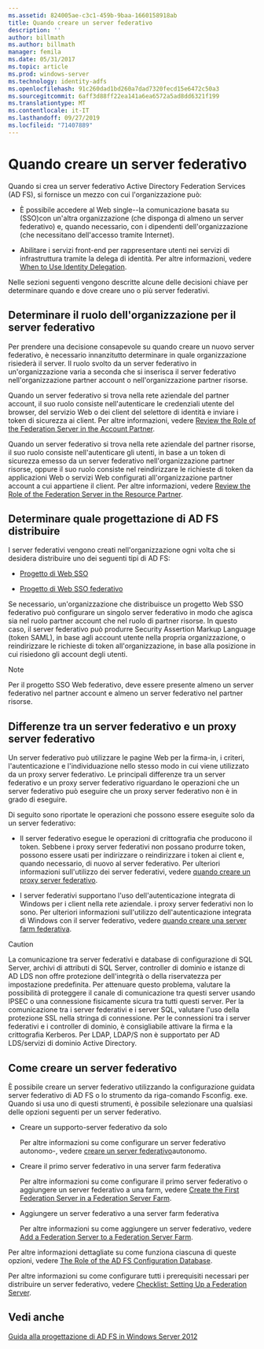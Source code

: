 ```yaml
---
ms.assetid: 824005ae-c3c1-459b-9baa-1660158918ab
title: Quando creare un server federativo
description: ''
author: billmath
ms.author: billmath
manager: femila
ms.date: 05/31/2017
ms.topic: article
ms.prod: windows-server
ms.technology: identity-adfs
ms.openlocfilehash: 91c260dad1bd260a7dad7320fecd15e6472c50a3
ms.sourcegitcommit: 6aff3d88ff22ea141a6ea6572a5ad8dd6321f199
ms.translationtype: MT
ms.contentlocale: it-IT
ms.lasthandoff: 09/27/2019
ms.locfileid: "71407889"
---
```

# <a name="when-to-create-a-federation-server"></a>Quando creare un server federativo

Quando si crea un server federativo Active Directory Federation Services \(AD FS\), si fornisce un mezzo con cui l'organizzazione può:  
  
-   È possibile accedere al Web single\-\-la comunicazione basata su \(SSO\)con un'altra organizzazione \(che disponga di almeno un server federativo\) e, quando necessario, con i dipendenti dell'organizzazione \(che necessitano dell'accesso tramite Internet\).  
  
-   Abilitare i servizi front-end per rappresentare utenti nei servizi di infrastruttura tramite la delega di identità. Per altre informazioni, vedere [When to Use Identity Delegation](When-to-Use-Identity-Delegation.md).  
  
Nelle sezioni seguenti vengono descritte alcune delle decisioni chiave per determinare quando e dove creare uno o più server federativi.  
  
## <a name="determine-the-organizational-role-for-the-federation-server"></a>Determinare il ruolo dell'organizzazione per il server federativo  
Per prendere una decisione consapevole su quando creare un nuovo server federativo, è necessario innanzitutto determinare in quale organizzazione risiederà il server. Il ruolo svolto da un server federativo in un'organizzazione varia a seconda che si inserisca il server federativo nell'organizzazione partner account o nell'organizzazione partner risorse.  
  
Quando un server federativo si trova nella rete aziendale del partner account, il suo ruolo consiste nell'autenticare le credenziali utente del browser, del servizio Web o dei client del selettore di identità e inviare i token di sicurezza ai client. Per altre informazioni, vedere [Review the Role of the Federation Server in the Account Partner](Review-the-Role-of-the-Federation-Server-in-the-Account-Partner.md).  
  
Quando un server federativo si trova nella rete aziendale del partner risorse, il suo ruolo consiste nell'autenticare gli utenti, in base a un token di sicurezza emesso da un server federativo nell'organizzazione partner risorse, oppure il suo ruolo consiste nel reindirizzare le richieste di token da applicazioni Web o servizi Web configurati all'organizzazione partner account a cui appartiene il client. Per altre informazioni, vedere [Review the Role of the Federation Server in the Resource Partner](Review-the-Role-of-the-Federation-Server-in-the-Resource-Partner.md).  
  
## <a name="determine-which-ad-fs-design-to-deploy"></a>Determinare quale progettazione di AD FS distribuire  
I server federativi vengono creati nell'organizzazione ogni volta che si desidera distribuire uno dei seguenti tipi di AD FS:  
  
-   [Progetto di Web SSO](Web-SSO-Design.md)  
  
-   [Progetto di Web SSO federativo](Federated-Web-SSO-Design.md)  
  
Se necessario, un'organizzazione che distribuisce un progetto Web SSO federativo può configurare un singolo server federativo in modo che agisca sia nel ruolo partner account che nel ruolo di partner risorse. In questo caso, il server federativo può produrre Security Assertion Markup Language \(token SAML\), in base agli account utente nella propria organizzazione, o reindirizzare le richieste di token all'organizzazione, in base alla posizione in cui risiedono gli account degli utenti.  
  
> [!NOTE]  
> Per il progetto SSO Web federativo, deve essere presente almeno un server federativo nel partner account e almeno un server federativo nel partner risorse.  
  
## <a name="differences-between-a-federation-server-and-a-federation-server-proxy"></a>Differenze tra un server federativo e un proxy server federativo  
Un server federativo può utilizzare le pagine Web per la firma\-in, i criteri, l'autenticazione e l'individuazione nello stesso modo in cui viene utilizzato da un proxy server federativo. Le principali differenze tra un server federativo e un proxy server federativo riguardano le operazioni che un server federativo può eseguire che un proxy server federativo non è in grado di eseguire.  
  
Di seguito sono riportate le operazioni che possono essere eseguite solo da un server federativo:  
  
-   Il server federativo esegue le operazioni di crittografia che producono il token. Sebbene i proxy server federativi non possano produrre token, possono essere usati per indirizzare o reindirizzare i token ai client e, quando necessario, di nuovo al server federativo. Per ulteriori informazioni sull'utilizzo dei server federativi, vedere [quando creare un proxy server federativo](When-to-Create-a-Federation-Server-Proxy.md).  
  
-   I server federativi supportano l'uso dell'autenticazione integrata di Windows per i client nella rete aziendale. i proxy server federativi non lo sono. Per ulteriori informazioni sull'utilizzo dell'autenticazione integrata di Windows con il server federativo, vedere [quando creare una server farm federativa](When-to-Create-a-Federation-Server-Farm.md).  
  
> [!CAUTION]  
> La comunicazione tra server federativi e database di configurazione di SQL Server, archivi di attributi di SQL Server, controller di dominio e istanze di AD LDS non offre protezione dell'integrità o della riservatezza per impostazione predefinita. Per attenuare questo problema, valutare la possibilità di proteggere il canale di comunicazione tra questi server usando IPSEC o una connessione fisicamente sicura tra tutti questi server. Per la comunicazione tra i server federativi e i server SQL, valutare l'uso della protezione SSL nella stringa di connessione. Per le connessioni tra i server federativi e i controller di dominio, è consigliabile attivare la firma e la crittografia Kerberos. Per LDAP, LDAP\/S non è supportato per AD LDS\/servizi di dominio Active Directory.  
  
## <a name="how-to-create-a-federation-server"></a>Come creare un server federativo  
È possibile creare un server federativo utilizzando la configurazione guidata server federativo di AD FS o lo strumento da riga\-comando Fsconfig. exe. Quando si usa uno di questi strumenti, è possibile selezionare una qualsiasi delle opzioni seguenti per un server federativo.  
  
-   Creare un supporto\-server federativo da solo  
  
    Per altre informazioni su come configurare un server federativo autonomo\-, vedere [creare un server federativo](../../ad-fs/deployment/Create-a-Stand-Alone-Federation-Server.md)autonomo.  
  
-   Creare il primo server federativo in una server farm federativa  
  
    Per altre informazioni su come configurare il primo server federativo o aggiungere un server federativo a una farm, vedere [Create the First Federation Server in a Federation Server Farm](../../ad-fs/deployment/Create-the-First-Federation-Server-in-a-Federation-Server-Farm.md).  
  
-   Aggiungere un server federativo a una server farm federativa  
  
    Per altre informazioni su come aggiungere un server federativo, vedere [Add a Federation Server to a Federation Server Farm](../../ad-fs/deployment/Add-a-Federation-Server-to-a-Federation-Server-Farm.md).  
  
Per altre informazioni dettagliate su come funziona ciascuna di queste opzioni, vedere [The Role of the AD FS Configuration Database](../../ad-fs/technical-reference/The-Role-of-the-AD-FS-Configuration-Database.md).  
  
Per altre informazioni su come configurare tutti i prerequisiti necessari per distribuire un server federativo, vedere [Checklist: Setting Up a Federation Server](../../ad-fs/deployment/Checklist--Setting-Up-a-Federation-Server.md).  
  
## <a name="see-also"></a>Vedi anche
[Guida alla progettazione di AD FS in Windows Server 2012](AD-FS-Design-Guide-in-Windows-Server-2012.md)

